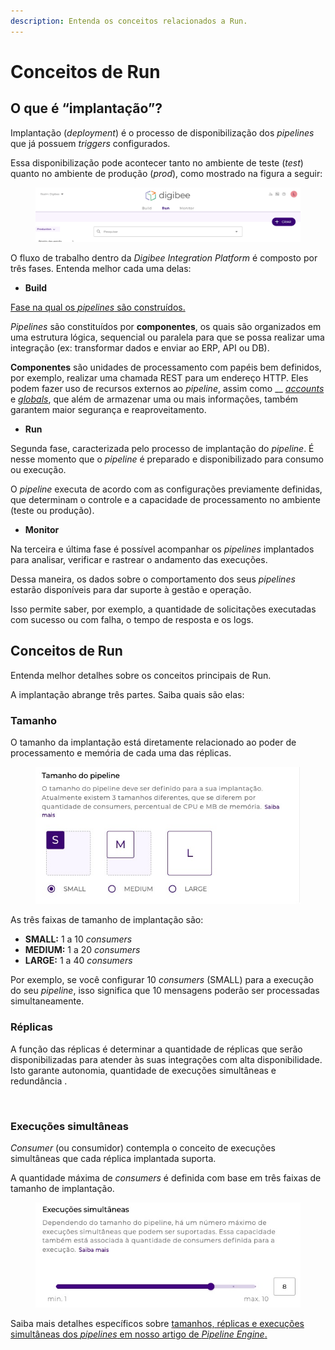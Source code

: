 ```yaml
---
description: Entenda os conceitos relacionados a Run.
---
```


# Conceitos de Run

## **O que é “implantação”?** <a href="#h_cd9a478525" id="h_cd9a478525"></a>

Implantação (_deployment_) é o processo de disponibilização dos _pipelines_ que já possuem _triggers_ configurados.

Essa disponibilização pode acontecer tanto no ambiente de teste (_test_) quanto no ambiente de produção (_prod_), como mostrado na figura a seguir:

<figure><img src="../.gitbook/assets/1 - Run - Tela Principal.jpg" alt=""><figcaption></figcaption></figure>

O fluxo de trabalho dentro da _Digibee Integration Platform_ é composto por três fases. Entenda melhor cada uma delas:

* **Build**

[Fase na qual os _pipelines_ são construídos.](https://docs.digibee.com/documentation/v/pt-br/build/pipelines)

_Pipelines_ são constituídos por **componentes**, os quais são organizados em uma estrutura lógica, sequencial ou paralela para que se possa realizar uma integração (ex: transformar dados e enviar ao ERP, API ou DB).

**Componentes** são unidades de processamento com papéis bem definidos, por exemplo, realizar uma chamada REST para um endereço HTTP. Eles podem fazer uso de recursos externos ao _pipeline_, assim como __ [_accounts_](https://docs.digibee.com/documentation/v/pt-br/configurations/contas-accounts) e [_globals_](https://docs.digibee.com/documentation/v/pt-br/configurations/conceitos-basicos), que além de armazenar uma ou mais informações, também garantem maior segurança e reaproveitamento.

* **Run**

Segunda fase, caracterizada pelo processo de implantação do _pipeline_. É nesse momento que o _pipeline_ é preparado e disponibilizado para consumo ou execução.&#x20;

O _pipeline_ executa de acordo com as configurações previamente definidas, que determinam o controle e a capacidade de processamento no ambiente (teste ou produção).

* **Monitor**

Na terceira e última fase é possível acompanhar os _pipelines_ implantados para analisar, verificar e rastrear o andamento das execuções.&#x20;

Dessa maneira, os dados sobre o comportamento dos seus _pipelines_ estarão disponíveis para dar suporte à gestão e operação.

Isso permite saber, por exemplo, a quantidade de solicitações executadas com sucesso ou com falha, o tempo de resposta e os logs.

## Conceitos de Run <a href="#h_f2ce24e96f" id="h_f2ce24e96f"></a>

Entenda melhor detalhes sobre os conceitos principais de Run.

A implantação abrange três partes. Saiba quais são elas:

### **Tamanho**

O tamanho da implantação está diretamente relacionado ao poder de processamento e memória de cada uma das réplicas.

<figure><img src="../.gitbook/assets/Tamanho.jpg" alt=""><figcaption></figcaption></figure>

As três faixas de tamanho de implantação são:

* **SMALL:** 1 a 10 _consumers_
* **MEDIUM:** 1 a 20 _consumers_
* **LARGE:** 1 a 40 _consumers_

Por exemplo, se você configurar 10 _consumers_ (SMALL) para a execução do seu _pipeline_, isso significa que 10 mensagens poderão ser processadas simultaneamente.

### **Réplicas**

A função das réplicas é determinar a quantidade de réplicas que serão disponibilizadas para atender às suas integrações com alta disponibilidade. Isto garante autonomia, quantidade de execuções simultâneas e redundância .

<figure><img src="../.gitbook/assets/Réplicas - port.jpg" alt=""><figcaption></figcaption></figure>

### Execuções simultâneas

_Consumer_ (ou consumidor) contempla o conceito de execuções simultâneas que cada réplica implantada suporta.

A quantidade máxima de _consumers_ é definida com base em três faixas de tamanho de implantação.

<figure><img src="../.gitbook/assets/Execucoes simul.jpg" alt=""><figcaption></figcaption></figure>

Saiba mais detalhes específicos sobre [tamanhos, réplicas e execuções simultâneas dos _pipelines_ em nosso artigo de _Pipeline Engine_.](https://docs.digibee.com/documentation/v/pt-br/plataforma/pipeline-engine#arquitetura-de-operao)
